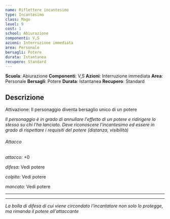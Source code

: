 ```yaml
---
name: Riflettere incantesimo
type: Incantesimo
class: Mago
level: 9
cost: 1
school: Abiurazione
componenti: V,S
azioni: Interruzione immediata
area: Personale
bersagli: Potere
durata: Istantanea
recupero: Standard
---
```

**Scuola**: Abiurazione
**Componenti**: V,S
**Azioni**: Interruzione immediata
**Area**: Personale
**Bersagli**: Potere
**Durata**: Istantanea
**Recupero**: Standard

**Descrizione**
-

Attivazione: Il personaggio diventa bersaglio unico di un potere

*Il personaggio è in grado di annullare l'effetto di un potere e ridirigere lo stesso su chi l'ha lanciato. Deve riconoscere l'incantesimo ed essere in grado di rispettare i requisiti del potere (distanza, visibilità)*

###### Attacco

*attacco:* +0

*difesa:* Vedi potere

*colpito:* Vedi potere

*mancato:* Vedi potere

---

---

*La bolla di difesa di cui viene circondato l'incantatore non solo lo protegge, ma rimanda il potere all'attaccante*